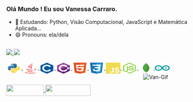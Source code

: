  ### Olá Mundo ! Eu sou Vanessa Carraro. 

- 🌱 Estudando: Python, Visão Computacional, JavaScript e Matemática Aplicada...
- 😄 Pronouns: ela/dela

##

<div align="left"> 
  <a href="https://github.com/B1olog4">
  <img height="180em" src="https://github-readme-stats.vercel.app/api?username=B1olog4&show_icons=true&theme=cobalt&include_all_commits=true&count_private=false"/>
  <img height="180em" src="https://github-readme-stats.vercel.app/api/top-langs/?username=B1olog4&layout=compact&langs_count=8&theme=cobalt"/>
</div>
  

  <div align="left"> 
   </br>
  <img align="center" alt="Python" height="30" width="40" src="https://raw.githubusercontent.com/devicons/devicon/master/icons/python/python-original.svg"> 
  <img align="center" alt="Java" height="30" width="40" src="https://raw.githubusercontent.com/devicons/devicon/master/icons/java/java-plain.svg">
  <img align="center" alt="C" height="30" width="40" src="https://raw.githubusercontent.com/devicons/devicon/master/icons/c/c-plain.svg">
  <img align="center" alt="Csharp" height="30" width="40" src="https://raw.githubusercontent.com/devicons/devicon/master/icons/csharp/csharp-original.svg">
  <img align="center" alt="HTML" height="30" width="40" src="https://raw.githubusercontent.com/devicons/devicon/master/icons/html5/html5-original.svg">
  <img align="center" alt="CSS" height="30" width="40" src="https://raw.githubusercontent.com/devicons/devicon/master/icons/css3/css3-original.svg">
  <img align="center" alt="Js" height="30" width="40" src="https://raw.githubusercontent.com/devicons/devicon/master/icons/javascript/javascript-plain.svg">
  <img align="center" alt="Js" height="30" width="40" src="https://raw.githubusercontent.com/devicons/devicon/master/icons/nodejs/nodejs-plain.svg">
  <img align="center" alt="Arduino" height="30" width="40" src="https://raw.githubusercontent.com/devicons/devicon/master/icons/mongodb/mongodb-original.svg">
  <img align="center" alt="Arduino" height="30" width="40" src="https://raw.githubusercontent.com/devicons/devicon/master/icons/arduino/arduino-original.svg">
  <img align="right" alt="Van-Gif" height="140" width="140" src="https://user-images.githubusercontent.com/81984134/163482433-8dad9787-f645-4f52-bf80-4ba880cff18b.gif">
   
</div>
 
  ##

 <div>
  <a href = "mailto:vanessacarraro@usp.br"><img src="https://img.shields.io/badge/-Gmail-%23333?style=for-the-badge&logo=gmail&logoColor=white" target="_blank"align="center" height="30" width="100"</a>
  <a href="https://www.linkedin.com/in/vanessacarraro/" target="_blank"><img src="https://img.shields.io/badge/-LinkedIn-%230077B5?style=for-the-badge&logo=linkedin&logoColor=white" target="_blank"align="center"  height="30" width="120" color="pink"</a>
</div>
   

